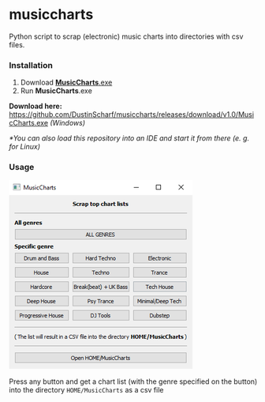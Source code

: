 # musiccharts
Python script to scrap (electronic) music charts into directories with csv files.

### Installation
1. Download [**MusicCharts**.exe](https://github.com/DustinScharf/musiccharts/releases/download/v1.0/MusicCharts.exe "Click to download")
2. Run **MusicCharts**.exe  

**Download here:** https://github.com/DustinScharf/musiccharts/releases/download/v1.0/MusicCharts.exe _(Windows)_  

_*You can also load this repository into an IDE and start it from there (e. g. for Linux)_

### Usage

![This image shows the GUI of musiccharts](window.png "The GUI")

Press any button and get a chart list (with the genre specified on the button) 
into the directory `HOME/MusicCharts` as a csv file
